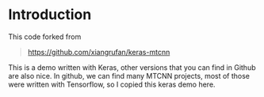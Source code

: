 # Introduction
This code forked from 
> https://github.com/xiangrufan/keras-mtcnn

  This is a demo written with Keras, other versions that you can find in Github are also nice. In github, we can find many MTCNN projects, most of those were written with Tensorflow, so I copied this keras demo here. 

